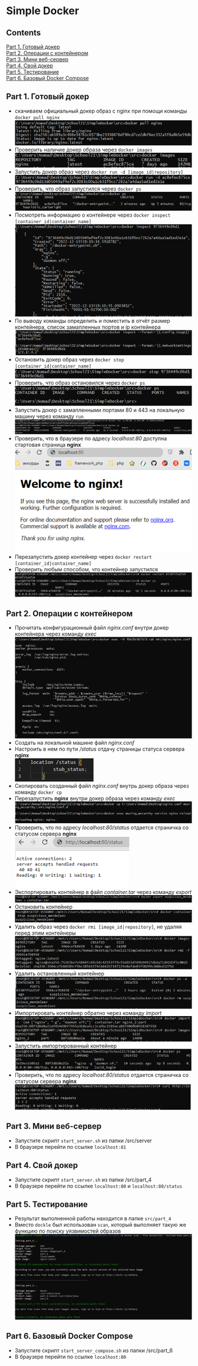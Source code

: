 # Simple Docker
## Contents
[Part 1. Готовый докер](#part-1-готовый-докер) \
[Part 2. Операции с контейнером](#part-2-операции-с-контейнером) \
[Part 3. Мини веб-сервер](#part-3-мини-веб-сервер) \
[Part 4. Свой докер](#part-4-свой-докер) \
[Part 5. Тестирование](#part-5-тестирование) \
[Part 6. Базовый Docker Compose](#part-6-базовый-docker-compose)

## Part 1. Готовый докер
* скачиваем официальный докер образ с nginx при помощи команды `docker pull nginx`
![docker pull](./images/1.png "скачка образа nginx")
* Проверить наличие докер образа через `docker images`
![docker images](./images/2.png "проверка образа nginx")
* Запустить докер образ через `docker run -d [image_id|repository]`
![docker run](./images/3.png "запуск образа nginx")
* Проверить, что образ запустился через `docker ps`
![docker ps](./images/4.png "проверка контейнера nginx")
* Посмотреть информацию о контейнере через `docker inspect [container_id|container_name]`
![docker inspect](./images/5.png "инфо о контейнере nginx")
* По выводу команды определить и поместить в отчёт размер контейнера, список замапленных портов и ip контейнера
![ip, port](./images/6.png "ip, port контейнера")
* Остановить докер образ через `docker stop [container_id|container_name]`
![docker stop](./images/7.png "остановка контейнера")
* Проверить, что образ остановился через `docker ps`
![проверка](./images/8.png "проверка остановлен ли контейнер")
* Запустить докер с замапленными портами 80 и 443 на локальную машину через команду `run`
![ports 80 & 443](./images/9.png "ппроброс портов 80 и 443")
* Проверить, что в браузере по адресу *localhost:80* доступна стартовая страница **nginx**
![localhost:80](./images/10.png "localhost:80")
* Перезапустить докер контейнер через `docker restart [container_id|container_name]`
* Проверить любым способом, что контейнер запустился
![restart](./images/11.png "перезагрузка контейнера")

## Part 2. Операции с контейнером 
* Прочитать конфигурационный файл *nginx.conf* внутри докер контейнера через команду *exec*
![nginx.conf](./images/12.png "прочитать nginx.conf внутри контейнера")
* Создать на локальной машине файл *nginx.conf*
* Настроить в нем по пути */status* отдачу страницы статуса сервера **nginx** <br>
![/status](./images/13.png "настройка страницы статуса")
* Скопировать созданный файл *nginx.conf* внутрь докер образа через команду `docker cp`
* Перезапустить **nginx** внутри докер образа через команду *exec*
![перезагрузка](./images/14.png "перезагрузка")
* Проверить, что по адресу *localhost:80/status* отдается страничка со статусом сервера **nginx**
![проверка](./images/15.png "проверка")
* Экспортировать контейнер в файл *container.tar* через команду *export*
![export](./images/16.png "export")
* Остановить контейнер
![stop](./images/17.png "остановка контейнера")
* Удалить образ через `docker rmi [image_id|repository]`, не удаляя перед этим контейнеры
![удаление образа](./images/18.png "удаление образа")
* Удалить остановленный контейнер
![удаление контейнера](./images/19.png "удаление контейнера")
* Импортировать контейнер обратно через команду *import*
![import](./images/20.png "import")
* Запустить импортированный контейнер
![run](./images/21.png "run")
* Проверить, что по адресу *localhost:80/status* отдается страничка со статусом сервера **nginx**
![вывод статуса](./images/22.png "вывод статуса")

## Part 3. Мини веб-сервер
* Запустите скрипт `start_server.sh` из папки /src/server
* В браузере перейти по ссылке `localhost:81`

## Part 4. Свой докер
* Запустите скрипт `start_server.sh` из папки /src/part_4
* В браузере перейти по ссылке `localhost:80` и `localhost:80/status`

## Part 5. Тестирование
* Результат выполненной работы находится в папке `src/part_4`
* Вместо `dockle` был использован `scan`, который выполняет такую же функцию по поиску уязвимостей образов
![тестирование](./images/23.png "тестирование")

## Part 6. Базовый **Docker Compose**
* Запустите скрипт `start_server_compose.sh` из папки /src/part_6
* В браузере перейти по ссылке `localhost:80`


